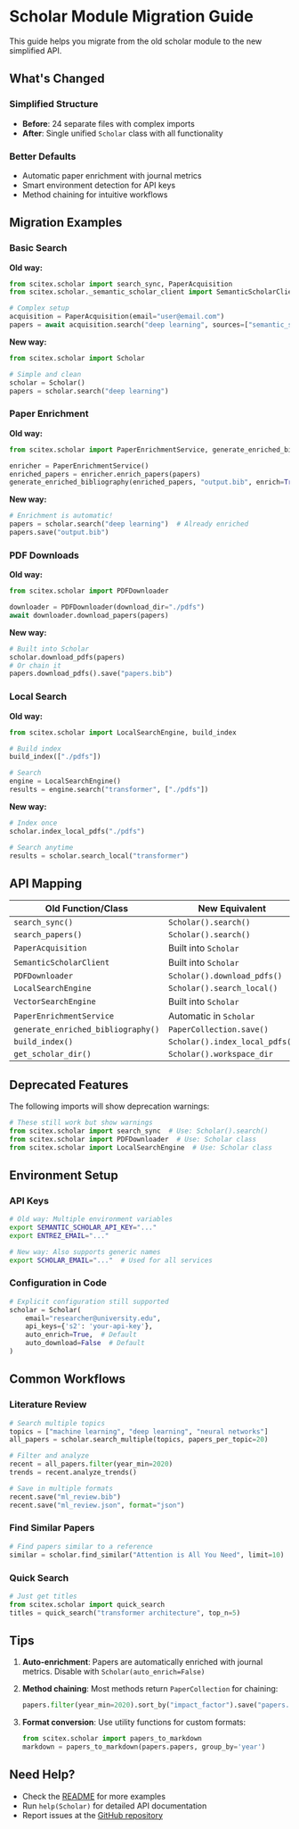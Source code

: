 # Scholar Module Migration Guide

This guide helps you migrate from the old scholar module to the new simplified API.

## What's Changed

### Simplified Structure
- **Before**: 24 separate files with complex imports
- **After**: Single unified `Scholar` class with all functionality

### Better Defaults
- Automatic paper enrichment with journal metrics
- Smart environment detection for API keys
- Method chaining for intuitive workflows

## Migration Examples

### Basic Search

**Old way:**
```python
from scitex.scholar import search_sync, PaperAcquisition
from scitex.scholar._semantic_scholar_client import SemanticScholarClient

# Complex setup
acquisition = PaperAcquisition(email="user@email.com")
papers = await acquisition.search("deep learning", sources=["semantic_scholar"])
```

**New way:**
```python
from scitex.scholar import Scholar

# Simple and clean
scholar = Scholar()
papers = scholar.search("deep learning")
```

### Paper Enrichment

**Old way:**
```python
from scitex.scholar import PaperEnrichmentService, generate_enriched_bibliography

enricher = PaperEnrichmentService()
enriched_papers = enricher.enrich_papers(papers)
generate_enriched_bibliography(enriched_papers, "output.bib", enrich=True)
```

**New way:**
```python
# Enrichment is automatic!
papers = scholar.search("deep learning")  # Already enriched
papers.save("output.bib")
```

### PDF Downloads

**Old way:**
```python
from scitex.scholar import PDFDownloader

downloader = PDFDownloader(download_dir="./pdfs")
await downloader.download_papers(papers)
```

**New way:**
```python
# Built into Scholar
scholar.download_pdfs(papers)
# Or chain it
papers.download_pdfs().save("papers.bib")
```

### Local Search

**Old way:**
```python
from scitex.scholar import LocalSearchEngine, build_index

# Build index
build_index(["./pdfs"])

# Search
engine = LocalSearchEngine()
results = engine.search("transformer", ["./pdfs"])
```

**New way:**
```python
# Index once
scholar.index_local_pdfs("./pdfs")

# Search anytime
results = scholar.search_local("transformer")
```

## API Mapping

| Old Function/Class | New Equivalent |
|-------------------|----------------|
| `search_sync()` | `Scholar().search()` |
| `search_papers()` | `Scholar().search()` |
| `PaperAcquisition` | Built into `Scholar` |
| `SemanticScholarClient` | Built into `Scholar` |
| `PDFDownloader` | `Scholar().download_pdfs()` |
| `LocalSearchEngine` | `Scholar().search_local()` |
| `VectorSearchEngine` | Built into `Scholar` |
| `PaperEnrichmentService` | Automatic in `Scholar` |
| `generate_enriched_bibliography()` | `PaperCollection.save()` |
| `build_index()` | `Scholar().index_local_pdfs()` |
| `get_scholar_dir()` | `Scholar().workspace_dir` |

## Deprecated Features

The following imports will show deprecation warnings:

```python
# These still work but show warnings
from scitex.scholar import search_sync  # Use: Scholar().search()
from scitex.scholar import PDFDownloader  # Use: Scholar class
from scitex.scholar import LocalSearchEngine  # Use: Scholar class
```

## Environment Setup

### API Keys
```bash
# Old way: Multiple environment variables
export SEMANTIC_SCHOLAR_API_KEY="..."
export ENTREZ_EMAIL="..."

# New way: Also supports generic names
export SCHOLAR_EMAIL="..."  # Used for all services
```

### Configuration in Code
```python
# Explicit configuration still supported
scholar = Scholar(
    email="researcher@university.edu",
    api_keys={'s2': 'your-api-key'},
    auto_enrich=True,  # Default
    auto_download=False  # Default
)
```

## Common Workflows

### Literature Review
```python
# Search multiple topics
topics = ["machine learning", "deep learning", "neural networks"]
all_papers = scholar.search_multiple(topics, papers_per_topic=20)

# Filter and analyze
recent = all_papers.filter(year_min=2020)
trends = recent.analyze_trends()

# Save in multiple formats
recent.save("ml_review.bib")
recent.save("ml_review.json", format="json")
```

### Find Similar Papers
```python
# Find papers similar to a reference
similar = scholar.find_similar("Attention is All You Need", limit=10)
```

### Quick Search
```python
# Just get titles
from scitex.scholar import quick_search
titles = quick_search("transformer architecture", top_n=5)
```

## Tips

1. **Auto-enrichment**: Papers are automatically enriched with journal metrics. Disable with `Scholar(auto_enrich=False)`

2. **Method chaining**: Most methods return `PaperCollection` for chaining:
   ```python
   papers.filter(year_min=2020).sort_by("impact_factor").save("papers.bib")
   ```

3. **Format conversion**: Use utility functions for custom formats:
   ```python
   from scitex.scholar import papers_to_markdown
   markdown = papers_to_markdown(papers.papers, group_by='year')
   ```

## Need Help?

- Check the [README](./src/scitex/scholar/README.md) for more examples
- Run `help(Scholar)` for detailed API documentation
- Report issues at the [GitHub repository](https://github.com/ywatanabe1989/SciTeX-Code)